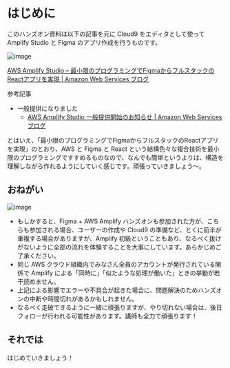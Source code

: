 # はじめに

このハンズオン資料は以下の記事を元に Cloud9 をエディタとして使って Amplify Studio と Figma のアプリ作成を行うものです。

![image](https://i.gyazo.com/31e637ad95d0cdc10b1f4918bcc9211f.jpg)

[AWS Amplify Studio – 最小限のプログラミングでFigmaからフルスタックのReactアプリを実現 | Amazon Web Services ブログ](https://aws.amazon.com/jp/blogs/news/aws-amplify-studio-figma-to-fullstack-react-app-with-minimal-programming/)

参考記事

- 一般提供になりました
  - [AWS Amplify Studio 一般提供開始のお知らせ | Amazon Web Services ブログ](https://aws.amazon.com/jp/blogs/news/announcing-the-general-availability-of-aws-amplify-studio/)

とはいえ、「最小限のプログラミングでFigmaからフルスタックのReactアプリを実現」のとおり、AWS と Figma と React という結構色々な複合技術を最小限のプログラミングですすめるものなので、なんでも簡単というよりは、構造を理解しながら作れるようにしていく感じです。頑張っていきましょう～。

## おねがい

![image](https://i.gyazo.com/77b427f743657a3018d0e3da1080428e.png)

- もしかすると、Figma + AWS Amplify ハンズオンも参加された方が、こちらも参加される場合、ユーザーの作成や Cloud9 の準備など、とくに前半が重複する場合がありますが、Amplify 初級ということもあり、なるべく抜けがないように全部の流れを体験することを大事にしています。あらかじめご了承ください。
- 同じ AWS クラウド組織内でみなさん全員のアカウントが発行されている関係で Amplify による「同時に」「似たような処理が働いた」ときの挙動が若干読めません。
- 上記による影響でエラーや不具合が起きた場合に、問題解決のためハンズオンの中断や時間切れがあるかもしれません。
- なるべく走破できるように一緒に頑張りますが、やり切れない場合は、後日フォローが行われる可能性があります。講師も全力で頑張ります！

## それでは

はじめていきましょう！